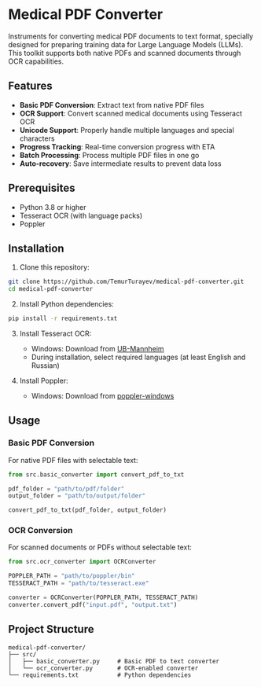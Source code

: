 # Medical PDF Converter

Instruments for converting medical PDF documents to text format, specially designed for preparing training data for Large Language Models (LLMs). This toolkit supports both native PDFs and scanned documents through OCR capabilities.

## Features

- **Basic PDF Conversion**: Extract text from native PDF files
- **OCR Support**: Convert scanned medical documents using Tesseract OCR
- **Unicode Support**: Properly handle multiple languages and special characters
- **Progress Tracking**: Real-time conversion progress with ETA
- **Batch Processing**: Process multiple PDF files in one go
- **Auto-recovery**: Save intermediate results to prevent data loss

## Prerequisites

- Python 3.8 or higher
- Tesseract OCR (with language packs)
- Poppler

## Installation

1. Clone this repository:
```bash
git clone https://github.com/TemurTurayev/medical-pdf-converter.git
cd medical-pdf-converter
```

2. Install Python dependencies:
```bash
pip install -r requirements.txt
```

3. Install Tesseract OCR:
   - Windows: Download from [UB-Mannheim](https://github.com/UB-Mannheim/tesseract/wiki)
   - During installation, select required languages (at least English and Russian)

4. Install Poppler:
   - Windows: Download from [poppler-windows](https://github.com/oschwartz10612/poppler-windows/releases/)

## Usage

### Basic PDF Conversion

For native PDF files with selectable text:

```python
from src.basic_converter import convert_pdf_to_txt

pdf_folder = "path/to/pdf/folder"
output_folder = "path/to/output/folder"

convert_pdf_to_txt(pdf_folder, output_folder)
```

### OCR Conversion

For scanned documents or PDFs without selectable text:

```python
from src.ocr_converter import OCRConverter

POPPLER_PATH = "path/to/poppler/bin"
TESSERACT_PATH = "path/to/tesseract.exe"

converter = OCRConverter(POPPLER_PATH, TESSERACT_PATH)
converter.convert_pdf("input.pdf", "output.txt")
```

## Project Structure

```
medical-pdf-converter/
├── src/
│   ├── basic_converter.py     # Basic PDF to text converter
│   └── ocr_converter.py       # OCR-enabled converter
└── requirements.txt           # Python dependencies
```